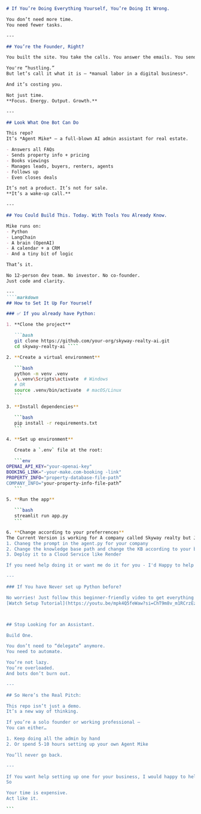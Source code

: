 

````markdown
# If You’re Doing Everything Yourself, You’re Doing It Wrong.

You don’t need more time.  
You need fewer tasks.

---

## You’re the Founder, Right?

You built the site. You take the calls. You answer the emails. You send the invoices. You book the meetings. You update the damn spreadsheet.

You're “hustling.”  
But let’s call it what it is — *manual labor in a digital business*.

And it’s costing you.

Not just time.  
**Focus. Energy. Output. Growth.**

---

## Look What One Bot Can Do

This repo?  
It’s *Agent Mike* — a full-blown AI admin assistant for real estate.

- Answers all FAQs  
- Sends property info + pricing  
- Books viewings  
- Manages leads, buyers, renters, agents  
- Follows up  
- Even closes deals

It’s not a product. It’s not for sale.  
**It’s a wake-up call.**

---

## You Could Build This. Today. With Tools You Already Know.

Mike runs on:
- Python  
- LangChain  
- A brain (OpenAI)  
- A calendar + a CRM  
- And a tiny bit of logic

That’s it.

No 12-person dev team. No investor. No co-founder.  
Just code and clarity.

---
````markdown
## How to Set It Up For Yourself 

### ✅ If you already have Python:

1. **Clone the project**

   ```bash
   git clone https://github.com/your-org/skyway-realty-ai.git
   cd skyway-realty-ai ````

2. **Create a virtual environment**

   ```bash
   python -m venv .venv
   .\.venv\Scripts\activate  # Windows
   # OR
   source .venv/bin/activate  # macOS/Linux
   ```

3. **Install dependencies**

   ```bash
   pip install -r requirements.txt
   ```

4. **Set up environment**

   Create a `.env` file at the root:

   ```env
OPENAI_API_KEY="your-openai-key"
BOOKING_LINK="-your-make.com-booking -link"
PROPERTY_INFO="property-database-file-path”
COMPANY_INFO="your-property-info-file-path”
   ```

5. **Run the app**

   ```bash
   streamlit run app.py
   ```

6. **Change according to your preferrences**
The Current Version is working for A company called Skyway realty but Just follow these steps to change for you"
1. Chaneg the prompt in the agent.py for your company 
2. Change the knowledge base path and change the KB according to your business.
3. Deploy it to a Cloud Service like Render 

If you need help doing it or want me do it for you - I'd Happy to help you set it up for free 

---

### If You have Never set up Python before?

No worries! Just follow this beginner-friendly video to get everything installed:
[Watch Setup Tutorial](https://youtu.be/mpk4Q5feWaw?si=ChT9m8v_m1RCrzEz)



## Stop Looking for an Assistant.

Build One.

You don’t need to “delegate” anymore.
You need to automate.

You’re not lazy.
You’re overloaded.
And bots don’t burn out.

---

## So Here’s the Real Pitch:

This repo isn’t just a demo.
It’s a new way of thinking.

If you’re a solo founder or working professional —
You can either…

1. Keep doing all the admin by hand
2. Or spend 5-10 hours setting up your own Agent Mike

You’ll never go back.

---

If You want help setting up one for your business, I would happy to help you with one free of Charge.
So 

Your time is expensive.
Act like it.

```


